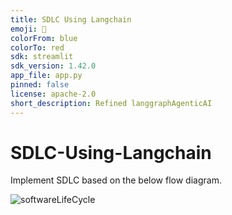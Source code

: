 ```yaml
---
title: SDLC Using Langchain
emoji: 🐨
colorFrom: blue
colorTo: red
sdk: streamlit
sdk_version: 1.42.0
app_file: app.py
pinned: false
license: apache-2.0
short_description: Refined langgraphAgenticAI
---
```


# SDLC-Using-Langchain

Implement SDLC based on the below flow diagram.

![softwareLifeCycle](https://github.com/user-attachments/assets/85b4bce3-d19d-4dfd-9018-774f15531534)
